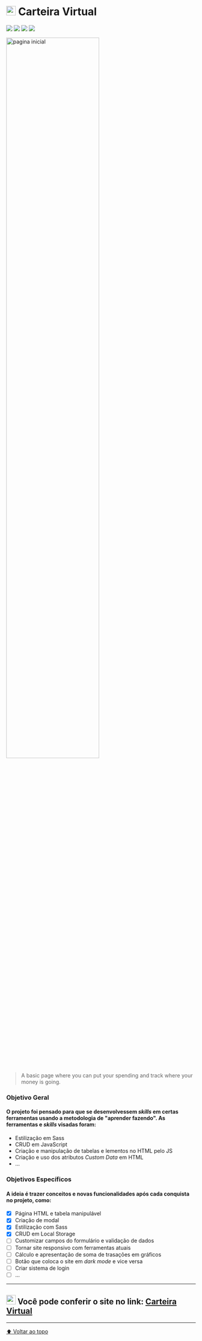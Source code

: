 # <img height="25px" src="https://cdn-icons-png.flaticon.com/512/214/214362.png"> Carteira Virtual

![](https://img.shields.io/github/repo-size/mylennabra/carteira-virtual?color=%23ffc52c&label=repo-size&style=flat-square)
![](https://img.shields.io/github/languages/count/mylennabra/carteira-virtual?color=%23ffc52c&style=flat-square)
![](https://img.shields.io/github/languages/top/mylennabra/carteira-virtual?color=%23ffc52c&style=flat-square)
![](https://img.shields.io/github/last-commit/mylennabra/carteira-virtual?color=%23ffc52c&style=flat-square)

<img width="70%" src="https://user-images.githubusercontent.com/74362841/159385513-2ffa5487-7ba2-4560-9b1f-f89733670912.png" alt="pagina inicial">

> A basic page where you can put your spending and track where your money is going.


### Objetivo Geral

#### O projeto foi pensado para que se desenvolvessem <i>skills</i> em certas ferramentas usando a metodologia de "aprender fazendo". As ferramentas e <i>skills</i> visadas foram:
- Estilização em Sass
- CRUD em JavaScript
- Criação e manipulação de tabelas e lementos no HTML pelo JS
- Criação e uso dos atributos <i>Custom Data</i> em HTML
- ...

### Objetivos Específicos
#### A ideia é trazer conceitos e novas funcionalidades após cada conquista no projeto, como:
- [x] Página HTML e tabela manipulável
- [x] Criação de modal
- [x] Estilização com Sass
- [x] CRUD em Local Storage
- [ ] Customizar campos do formulário e validação de dados
- [ ] Tornar site responsivo com ferramentas atuais
- [ ] Cálculo e apresentação de soma de trasações em gráficos
- [ ] Botão que coloca o site em <i>dark mode</i> e vice versa
- [ ] Criar sistema de login
- [ ] ...

<hr>

## <img height="25px" src="https://cdn-icons-png.flaticon.com/512/214/214362.png"> Você pode conferir o site no link: <a href="https://mylennabra.github.io/carteira-virtual/">Carteira Virtual</a>

<hr>

[⬆ Voltar ao topo](carteira-virtual)
